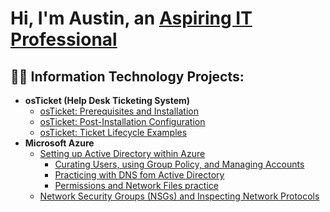 <h1>Hi, I'm Austin, an <a href="https://linkedin.com/in/ajoseph03"> Aspiring IT Professional</a>

<h2>👨‍💻 Information Technology Projects:</h2>

- <b>osTicket (Help Desk Ticketing System)</b>
  - [osTicket: Prerequisites and Installation](https://github.com/AustinmJoseph/ostiket-prereqs)
  - [osTicket: Post-Installation Configuration](https://github.com/AustinmJoseph/post-install-config)
  - [osTicket: Ticket Lifecycle Examples](https://github.com/AustinmJoseph/ticket-lifecycle)
- <b>Microsoft Azure</b>
  - [Setting up Active Directory within Azure](https://github.com/AustinmJoseph/AD-Setup)
       - [Curating Users, using Group Policy, and Managing Accounts](https://github.com/AustinmJoseph/Users-Group-Policy-Account-Management)
       - [Practicing with DNS fom Active Directory](https://github.com/AustinmJoseph/configure-ad)
       - [Permissions and Network Files practice](https://github.com/AustinmJoseph/configure-ad)
  - [Network Security Groups (NSGs) and Inspecting Network Protocols](https://github.com/AustinmJoseph/azure-network-protocols)


